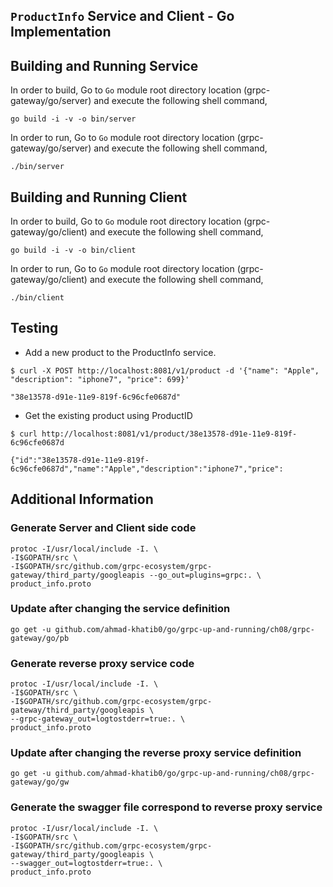 ## ``ProductInfo`` Service and Client - Go Implementation

## Building and Running Service

In order to build, Go to ``Go`` module root directory location (grpc-gateway/go/server) and execute the following
 shell command,
```
go build -i -v -o bin/server
```

In order to run, Go to ``Go`` module root directory location (grpc-gateway/go/server) and execute the following
shell command,

```
./bin/server
```

## Building and Running Client   

In order to build, Go to ``Go`` module root directory location (grpc-gateway/go/client) and execute the following
 shell command,
```
go build -i -v -o bin/client
```

In order to run, Go to ``Go`` module root directory location (grpc-gateway/go/client) and execute the following
shell command,

```
./bin/client
```

## Testing

* Add a new product to the ProductInfo service.

```
$ curl -X POST http://localhost:8081/v1/product -d '{"name": "Apple", "description": "iphone7", "price": 699}'

"38e13578-d91e-11e9-819f-6c96cfe0687d"
```

* Get the existing product using ProductID

```
$ curl http://localhost:8081/v1/product/38e13578-d91e-11e9-819f-6c96cfe0687d

{"id":"38e13578-d91e-11e9-819f-6c96cfe0687d","name":"Apple","description":"iphone7","price":
```

## Additional Information

### Generate Server and Client side code 
``` 
protoc -I/usr/local/include -I. \
-I$GOPATH/src \
-I$GOPATH/src/github.com/grpc-ecosystem/grpc-gateway/third_party/googleapis --go_out=plugins=grpc:. \
product_info.proto
```

### Update after changing the service definition
``` 
go get -u github.com/ahmad-khatib0/go/grpc-up-and-running/ch08/grpc-gateway/go/pb
```

### Generate reverse proxy service code
```
protoc -I/usr/local/include -I. \
-I$GOPATH/src \
-I$GOPATH/src/github.com/grpc-ecosystem/grpc-gateway/third_party/googleapis \
--grpc-gateway_out=logtostderr=true:. \
product_info.proto
```

### Update after changing the reverse proxy service definition
``` 
go get -u github.com/ahmad-khatib0/go/grpc-up-and-running/ch08/grpc-gateway/go/gw
```

### Generate the swagger file correspond to reverse proxy service
```
protoc -I/usr/local/include -I. \
-I$GOPATH/src \
-I$GOPATH/src/github.com/grpc-ecosystem/grpc-gateway/third_party/googleapis \
--swagger_out=logtostderr=true:. \
product_info.proto
```


